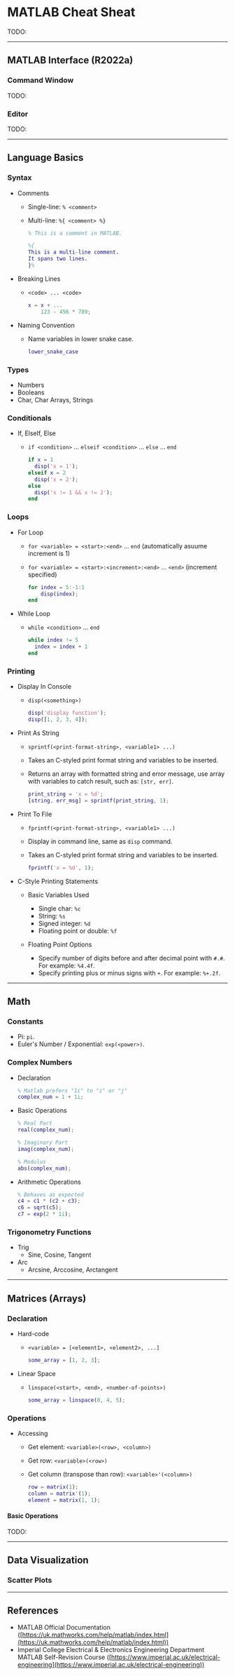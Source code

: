 # MATLAB Cheat Sheat

TODO:

---

## MATLAB Interface (R2022a)

### Command Window

TODO:

### Editor

TODO:

---

## Language Basics

### Syntax

- Comments
  - Single-line: `% <comment>`
  - Multi-line: `%{ <comment> %}`

    ```matlab
    % This is a comment in MATLAB.

    %{
    This is a multi-line comment.
    It spans two lines.
    }%
    ```
- Breaking Lines
  - `<code> ... <code>`

    ```matlab
    x = x + ...
        123 - 456 * 789;
    ```

- Naming Convention
  - Name variables in lower snake case.

    ```matlab
    lower_snake_case
    ```

### Types

- Numbers
- Booleans
- Char, Char Arrays, Strings

### Conditionals

- If, ElseIf, Else
  - `if <condition>` ... `elseif <condition>` ... `else` ... `end`

    ```matlab
    if x = 1
      disp('x = 1');
    elseif x = 2
      disp('x = 2');
    else
      disp('x != 1 && x != 2');
    end
    ```

### Loops

- For Loop
  - `for <variable> = <start>:<end>` ... `end` (automatically asuume increment is 1)
  - `for <variable> = <start>:<increment>:<end>` ... `<end>` (increment specified)

    ```matlab
    for index = 5:-1:1
        disp(index);
    end
    ```

- While Loop
  - `while <condition>` ... `end`

    ```matlab
    while index != 5
      index = index + 1
    end
    ```

### Printing

- Display In Console
  - `disp(<something>)`

    ```matlab
    disp('display function');
    disp([1, 2, 3, 4]);
    ```

- Print As String
  - `sprintf(<print-format-string>, <variable1> ...)`
  - Takes an C-styled print format string and variables to be inserted.
  - Returns an array with formatted string and error message, use array with variables to catch result, such as: `[str, err]`.

    ```matlab
    print_string = 'x = %d';
    [string, err_msg] = sprintf(print_string, 1);
    ```

- Print To File
  - `fprintf(<print-format-string>, <variable1> ...)`
  - Display in command line, same as `disp` command.
  - Takes an C-styled print format string and variables to be inserted.

    ```matlab
    fprintf('x = %d', 1);
    ```

- C-Style Printing Statements
  - Basic Variables Used
    - Single char: `%c`
    - String: `%s`
    - Signed integer: `%d`
    - Floating point or double: `%f`

  - Floating Point Options
    - Specify number of digits before and after decimal point with `#.#`. For example: `%4.4f`.
    - Specify printing plus or minus signs with `+`. For example: `%+.2f`.

---

## Math

### Constants

- Pi: `pi`.
- Euler's Number / Exponential: `exp(<power>)`.

### Complex Numbers

- Declaration

  ```matlab
  % Matlab prefers "1i" to "i" or "j"
  complex_num = 1 + 1i;
  ```

- Basic Operations

  ```matlab
  % Real Part
  real(complex_num);

  % Imaginary Part
  imag(complex_num);

  % Modulus
  abs(complex_num);
  ```

- Arithmetic Operations

  ```matlab
  % Behaves as expected
  c4 = c1 * (c2 + c3);
  c6 = sqrt(c5);
  c7 = exp(2 * 1i);
  ```

### Trigonometry Functions

- Trig
  - Sine, Cosine, Tangent
- Arc
  - Arcsine, Arccosine, Arctangent

---

## Matrices (Arrays)

### Declaration

- Hard-code
  - `<variable> = [<element1>, <element2>, ...]`

    ```matlab
    some_array = [1, 2, 3];
    ```

- Linear Space
  - `linspace(<start>, <end>, <number-of-points>)`

    ```matlab
    some_array = linspace(0, 4, 5);
    ```

### Operations

- Accessing
  - Get element: `<variable>(<row>, <column>)`
  - Get row: `<variable>(<row>)`
  - Get column (transpose than row): `<variable>'(<column>)`

    ```matlab
    row = matrix(1);
    column = matrix'(1);
    element = matrix(1, 1);
    ```

#### Basic Operations

TODO:

---

## Data Visualization

### Scatter Plots

---

## References

- MATLAB Official Documentation ([https://uk.mathworks.com/help/matlab/index.html](https://uk.mathworks.com/help/matlab/index.html))
- Imperial College Electrical & Electronics Engineering Department MATLAB Self-Revision Course ([https://www.imperial.ac.uk/electrical-engineering](https://www.imperial.ac.uk/electrical-engineering))
